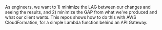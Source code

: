 As engineers, we want to 1) minimize the LAG between our changes and seeing the results, and 2) minimize the GAP from what we've produced and what our client wants. This repos shows how to do this with AWS CloudFormation, for a simple Lambda function behind an API Gateway.
